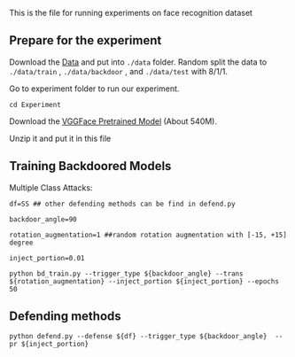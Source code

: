





This is the file for running experiments on face recognition dataset


## Prepare for the experiment 

Download the [Data](https://www.cs.tau.ac.il/~wolf/ytfaces/) and put into `./data` folder. Random split the data to `./data/train` , `./data/backdoor` , and `./data/test` with 8/1/1. 

Go to experiment folder to run our experiment.
```
cd Experiment 
```

Download the [VGGFace Pretrained Model](http://www.robots.ox.ac.uk/~vgg/software/vgg_face/src/vgg_face_torch.tar.gz) (About 540M).

Unzip it and put it in this file

## Training Backdoored Models
Multiple Class Attacks:

```
df=SS ## other defending methods can be find in defend.py 

backdoor_angle=90

rotation_augmentation=1 ##random rotation augmentation with [-15, +15] degree

inject_portion=0.01 
```

```
python bd_train.py --trigger_type ${backdoor_angle} --trans ${rotation_augmentation} --inject_portion ${inject_portion} --epochs 50
```

## Defending methods 

```
python defend.py --defense ${df} --trigger_type ${backdoor_angle}  --pr ${inject_portion} 
```



